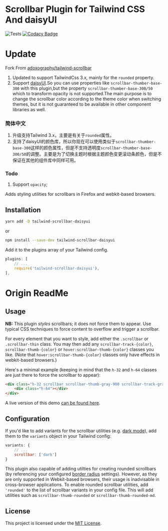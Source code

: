 # Scrollbar Plugin for Tailwind CSS And daisyUI
![Tests](https://github.com/adoxography/tailwind-scrollbar/workflows/Tests/badge.svg)
[![Codacy Badge](https://app.codacy.com/project/badge/Grade/af892fe4afc048c4860462c5fc736675)](https://www.codacy.com/gh/adoxography/tailwind-scrollbar/dashboard?utm_source=github.com&amp;utm_medium=referral&amp;utm_content=adoxography/tailwind-scrollbar&amp;utm_campaign=Badge_Grade)

# Update

Fork From [adoxography/tailwind-scrollbar](https://github.com/adoxography/tailwind-scrollbar)

1. Updated to support TailwindCss 3.x, mainly for the `rounded` property.
2. Support [daisyUI](https://github.com/saadeghi/daisyui).So you can use properties like `scrollbar-thumber-base-300` with this plugin,but the property `scrollbar-thumber-base-300/50` which to transform opacity is not supported.The main purpose is to change the scrollbar color according to the theme color when switching themes, but it is not guaranteed to be available in other component libraries as well.

### 简体中文
1. 升级支持Tailwind 3.x，主要是有关于`rounded`属性。
2. 支持了daisyUI的颜色库，所以你现在可以使用类似于`scrollbar-thumber-base-300`这样的颜色属性，但是不支持透明度`scrollbar-thumber-base-300/50`的调整。主要是为了切换主题时根据主题颜色变更滚动条颜色，但是不保证在其他的组件库中同样可用。

### Todo
1. Support `opacity`;
   
Adds styling utilities for scrollbars in Firefox and webkit-based browsers.

## Installation

```bash
yarn add -D tailwind-scrollbar-daisyui
```
or

```bash
npm install --save-dev tailwind-scrollbar-daisyui
```

Add it to the plugins array of your Tailwind config.

```js
plugins: [
    // ...
    require('tailwind-scrollbar-daisyui'),
],
```

# Origin ReadMe

## Usage

**NB:** This plugin *styles* scrollbars; it does not force them to appear. Use typical CSS techniques to force content to overflow and trigger a scrollbar.

For every element that you want to style, add either the `.scrollbar` or `.scrollbar-thin` class. You may then add any `scrollbar-track-{color}`, `scrollbar-thumb-{color}` or `hover:scrollbar-thumb-{color}` classes you like. (Note that `hover:scrollbar-thumb-{color}` classes only have effects in webkit-based browsers.)

Here's a minimal example (keeping in mind that the `h-32` and `h-64` classes are just there to force the scrollbar to appear):

```html
<div class="h-32 scrollbar scrollbar-thumb-gray-900 scrollbar-track-gray-100">
    <div class="h-64"></div>
</div>
```

A live version of this demo [can be found here](https://tailwind-scrollbar-example.adoxography.repl.co/).

## Configuration

If you'd like to add variants for the scrollbar utilities (e.g. [dark mode](https://tailwindcss.com/docs/dark-mode)), add them to the `variants` object in your Tailwind config:

```js
variants: {
    // ...
    scrollbar: ['dark']
}
```

This plugin also capable of adding utilties for creating rounded scrollbars (by referencing your configured [border radius](https://tailwindcss.com/docs/border-radius#customizing) settings). However, as they are only supported in Webkit-based browsers, their usage is inadvisable in cross-browser applications. To enable rounded scrollbar utilities, add `'rounded'` to the list of scrollbar variants in your config file. This will add utilities such as `scrollbar-thumb-rounded` or `scrollbar-thumb-rounded-md`.

## License

This project is licensed under the [MIT License](/LICENSE).
